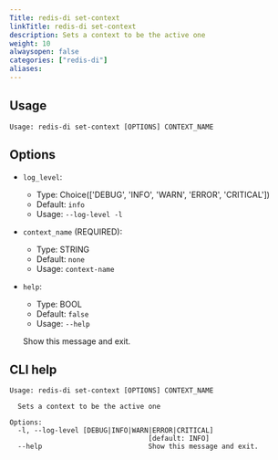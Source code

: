 ```yaml
---
Title: redis-di set-context
linkTitle: redis-di set-context
description: Sets a context to be the active one 
weight: 10
alwaysopen: false
categories: ["redis-di"]
aliases:
---
```


## Usage

```
Usage: redis-di set-context [OPTIONS] CONTEXT_NAME
```

## Options
* `log_level`: 
  * Type: Choice(['DEBUG', 'INFO', 'WARN', 'ERROR', 'CRITICAL']) 
  * Default: `info`
  * Usage: `--log-level
-l`

  


* `context_name` (REQUIRED): 
  * Type: STRING 
  * Default: `none`
  * Usage: `context-name`

  


* `help`: 
  * Type: BOOL 
  * Default: `false`
  * Usage: `--help`

  Show this message and exit.



## CLI help

```
Usage: redis-di set-context [OPTIONS] CONTEXT_NAME

  Sets a context to be the active one

Options:
  -l, --log-level [DEBUG|INFO|WARN|ERROR|CRITICAL]
                                  [default: INFO]
  --help                          Show this message and exit.
```
